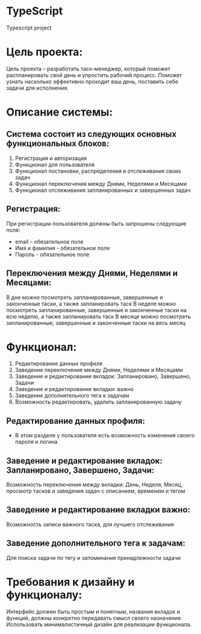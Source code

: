 # TypeScript
Typescript project
# Цель проекта:
 Цель проекта – разработать таск-менеджер, который поможет распланировать свой день и упростить рабочий процесс. Поможет  узнать насколько эффективно проходит ваш день, поставить себе задачи для исполнения.
# Описание системы: 
## Система состоит из следующих основных функциональных блоков:
1. Регистрация и авторизация 
2. Функционал для пользователя
3. Функционал постановки, распределения и отслеживания своих задач
4. Функционал переключения между Днями, Неделями и Месяцами
5. Функционал отслеживания запланированных и завершенных задач
## Регистрация:
При регистрации пользователя должны быть запрошены следующие поля:
- email – обязательное поле
- Имя и фамилия - обязательное поле
- Пароль - обязательное поле
## Переключения между Днями, Неделями и Месяцами:
В дне можно посмотреть запланированные, завершенные и законченные таски, а также запланировать таск
В неделе можно посмотреть запланированные, завершенные и законченные таски на всю неделю, а также запланировать таск
В месяце можно посмотреть запланированные, завершенные и законченные таски на весь месяц

# Функционал:
1. Редактирование данных профиля
2. Заведение переключения между Днями, Неделями и Месяцами
3. Заведение и редактирование вкладок: Запланировано, Завершено, Задачи
4. Заведение и редактирование  вкладки: важно  
5. Заведение дополнительного тега к задачам
6. Возможность редактировать, удалить запланированную задачу

## Редактирование данных профиля:
- В этом разделе у пользователя есть возможность изменения своего пароля и логина

## Заведение и редактирование вкладок: Запланировано, Завершено, Задачи:
Возможность переключения между вкладки: День, Неделя, Месяц, просмотр тасков и заведения задач с описанием, временем и тегом
## Заведение и редактирование  вкладки важно:  
Возможность записи важного таска, для лучшего отслеживания
## Заведение дополнительного тега к задачам:
Для поиска задачи по тегу и запоминания принадлежности задачи

# Требования к дизайну и функционалу:
Интерфейс должен быть простым и понятным, названия вкладок и функций, должны конкретно передавать смысл своего назначения. Использовать минималистичный дизайн для реализации функционала.









